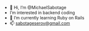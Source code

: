 - 👋 Hi, I’m @MichaelSabotage
- I’m interested in backend coding
- 🌱 I’m currently learning Ruby on Rails
- 📫 sabotageserov@gmail.com
